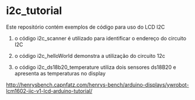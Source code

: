 # i2c_tutorial

Este repositório contém exemplos de código para uso do LCD I2C

1) o código i2c_scanner é utilizado para identificar o endereço do circuito I2C

2) o código i2c_helloWorld demonstra a utilização do circuito 12c

3) o código i2c_ds18b20_temperature utiliza dois sensores ds18B20 e apresenta as temperaturas no display  
 

http://henrysbench.capnfatz.com/henrys-bench/arduino-displays/ywrobot-lcm1602-iic-v1-lcd-arduino-tutorial/
